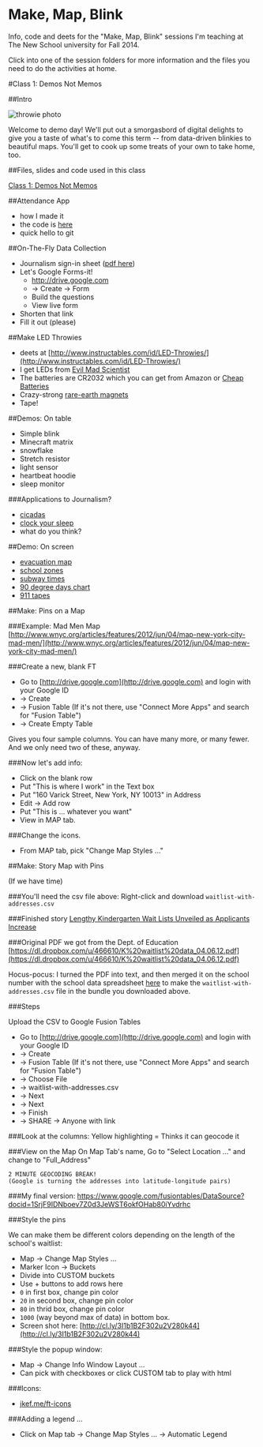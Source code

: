 Make, Map, Blink
==============

Info, code and deets for the "Make, Map, Blink" sessions I'm teaching at The New School university for Fall 2014.

Click into one of the session folders for more information and the files you need to do the activities at home.

#Class 1: Demos Not Memos

##Intro

![throwie photo](https://dl.dropboxusercontent.com/u/466610/blogelements/2-LED_Throwies.JPG)

Welcome to demo day! We'll put out a smorgasbord of digital delights to give you a taste of what's to come this term -- from data-driven blinkies to beautiful maps. You'll get to cook up some treats of your own to take home, too.

##Files, slides and code used in this class

[Class 1: Demos Not Memos](https://github.com/jkeefe/make-map-blink/tree/master/class-01)

##Attendance App

- how I made it
- the code is [here](https://github.com/jkeefe/projects-johnkeefe-net/blob/master/server.js)
- quick hello to git

##On-The-Fly Data Collection

- Journalism sign-in sheet ([pdf here](https://github.com/jkeefe/make-map-blink/blob/master/class-01/journ-sign-in-sheet.pdf?raw=true))
- Let's Google Forms-it!
    * http://drive.google.com
    * -> Create -> Form
    * Build the questions
    * View live form
- Shorten that link
- Fill it out (please)

##Make LED Throwies

- deets at [http://www.instructables.com/id/LED-Throwies/](http://www.instructables.com/id/LED-Throwies/)
- I get LEDs from [Evil Mad Scientist](http://shop.evilmadscientist.com/productsmenu/partsmenu/383-allled?qh=YTo0OntpOjA7czo0OiJsZWRzIjtpOjE7czozOiJsZWQiO2k6MjtzOjY6ImxlZHMnLCI7aTozO3M6NToibGVkJ3MiO30%3D)
- The batteries are CR2032 which you can get from Amazon or [Cheap Batteries](http://www.cheap-batteries.com/cn.html)
- Crazy-strong [rare-earth magnets](http://www.amazon.com/BYKES-Neodymium-Extremly-Powerful-Refrigerator/dp/B00I53PPS6/ref=sr_1_18?s=industrial&ie=UTF8&qid=1409539170&sr=1-18&keywords=bykes+technologies%C2%AE)
- Tape!

##Demos: On table

* Simple blink
* Minecraft matrix
* snowflake
* Stretch resistor
* light sensor
* heartbeat hoodie
* sleep monitor

###Applications to Journalism?

- [cicadas](http://project.wnyc.org/cicadas/)
- [clock your sleep](http://project.wnyc.org/sleep/)
- what do you think?

##Demo: On screen

- [evacuation map](http://project.wnyc.org/hurricane-zones/hurricane-zones.html)
- [school zones](http://project.wnyc.org/speed-zones/)
- [subway times](http://project.wnyc.org/transit-time/)
- [90 degree days chart](http://project.wnyc.org/90-degree-days/)
- [911 tapes](http://project.wnyc.org/convent-fire/)

##Make: Pins on a Map

###Example: Mad Men Map
[http://www.wnyc.org/articles/features/2012/jun/04/map-new-york-city-mad-men/](http://www.wnyc.org/articles/features/2012/jun/04/map-new-york-city-mad-men/)

###Create a new, blank FT

- Go to [http://drive.google.com](http://drive.google.com) and login with your Google ID
- -> Create
- -> Fusion Table (If it's not there, use "Connect More Apps" and search for "Fusion Table")
- -> Create Empty Table

Gives you four sample columns. You can have many more, or many fewer. And we only need two of these, anyway. 

###Now let's add info:

- Click on the blank row
- Put "This is where I work" in the Text box
- Put "160 Varick Street, New York, NY 10013" in Address
- Edit -> Add row
- Put "This is ... whatever you want"
- View in MAP tab.

###Change the icons.

- From MAP tab, pick "Change Map Styles ..."

##Make: Story Map with Pins

(If we have time)

###You'll need the csv file above:
Right-click and download `waitlist-with-addresses.csv` 

###Finished story
[Lengthy Kindergarten Wait Lists Unveiled as Applicants Increase](http://www.wnyc.org/articles/wnyc-news/2012/apr/06/kindergarten-applicants-continue-grow-another-year-long-waiting-lists/)

###Original PDF we got from the Dept. of Education
[https://dl.dropbox.com/u/466610/K%20waitlist%20data_04.06.12.pdf](https://dl.dropbox.com/u/466610/K%20waitlist%20data_04.06.12.pdf)

Hocus-pocus: I turned the PDF into text, and then merged it on the school number with the school data spreadsheet [here](http://schools.nyc.gov/Offices/EnterpriseOperations/DIIT/OOD/default.htm) to make the `waitlist-with-addresses.csv` file in the bundle you downloaded above.

###Steps

Upload the CSV to Google Fusion Tables
   
- Go to [http://drive.google.com](http://drive.google.com) and login with your Google ID
- -> Create
- -> Fusion Table (If it's not there, use "Connect More Apps" and search for "Fusion Table")
- -> Choose File
- -> waitlist-with-addresses.csv
- -> Next
- -> Next
- -> Finish
- -> SHARE -> Anyone with link

###Look at the columns: 
Yellow highlighting = Thinks it can geocode it

###View on the Map
On Map Tab's name, Go to "Select Location ..." and change to "Full_Address" 

    2 MINUTE GEOCODING BREAK!
	(Google is turning the addresses into latitude-longitude pairs)

###My final version: 
https://www.google.com/fusiontables/DataSource?docid=1SrjF9IDNboev7Z0d3JeWST6okfOHab80iYvdrhc

###Style the pins 

We can make them be different colors depending on the length of the school's waitlist:

- Map -> Change Map Styles ...
- Marker Icon -> Buckets
- Divide into CUSTOM buckets
- Use + buttons to add rows here
- `0` in first box, change pin color
- `20` in second box, change pin color
- `80` in thrid box, change pin color
- `1000` (way beyond max of data) in bottom box.
- Screen shot here: [http://cl.ly/3I1b1B2F302u2V280k44](http://cl.ly/3I1b1B2F302u2V280k44)

###Style the popup window:

- Map -> Change Info Window Layout ...
- Can pick with checkboxes or click CUSTOM tab to play with html

###Icons:

- [jkef.me/ft-icons](http://jkef.me/ft-icons)

###Adding a legend ... 

- Click on Map tab -> Change Map Styles ... -> Automatic Legend



